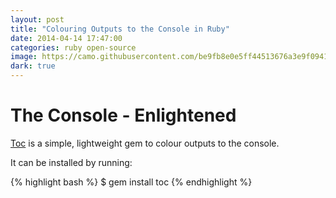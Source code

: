 ```yaml
---
layout: post
title: "Colouring Outputs to the Console in Ruby"
date: 2014-04-14 17:47:00
categories: ruby open-source
image: https://camo.githubusercontent.com/be9fb8e0e5ff44513676a3e9f0941dd183da3ee6/687474703a2f2f692e696d6775722e636f6d2f4234546b3362302e706e67
dark: true
---
```


# The Console - Enlightened

[Toc](http://github.com/tiimgreen/toc) is a simple, lightweight gem to colour outputs to the console.

It can be installed by running:

{% highlight bash %}
$ gem install toc
{% endhighlight %}

